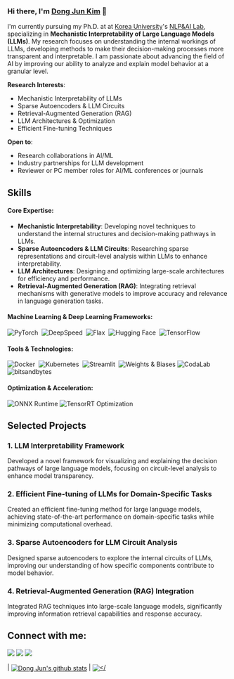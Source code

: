 ### Hi there, I'm [Dong Jun Kim](https://junkim100.github.io) 👋

I'm currently pursuing my Ph.D. at at [Korea University](https://www.korea.edu)'s [NLP&AI Lab](http://nlp.korea.ac.kr), specializing in **Mechanistic Interpretability of Large Language Models (LLMs)**. My research focuses on understanding the internal workings of LLMs, developing methods to make their decision-making processes more transparent and interpretable. I am passionate about advancing the field of AI by improving our ability to analyze and explain model behavior at a granular level.

**Research Interests**:
- Mechanistic Interpretability of LLMs
- Sparse Autoencoders & LLM Circuits
- Retrieval-Augmented Generation (RAG)
- LLM Architectures & Optimization
- Efficient Fine-tuning Techniques

**Open to**:
- Research collaborations in AI/ML
- Industry partnerships for LLM development
- Reviewer or PC member roles for AI/ML conferences or journals

## Skills

#### Core Expertise:

- **Mechanistic Interpretability**: Developing novel techniques to understand the internal structures and decision-making pathways in LLMs.
- **Sparse Autoencoders & LLM Circuits**: Researching sparse representations and circuit-level analysis within LLMs to enhance interpretability.
- **LLM Architectures**: Designing and optimizing large-scale architectures for efficiency and performance.
- **Retrieval-Augmented Generation (RAG)**: Integrating retrieval mechanisms with generative models to improve accuracy and relevance in language generation tasks.

#### Machine Learning & Deep Learning Frameworks:

![PyTorch](https://img.shields.io/badge/PyTorch-EE4C2C?style=for-the-badge&logo=pytorch&logoColor=white)&nbsp;
![DeepSpeed](https://img.shields.io/badge/DeepSpeed-FF6F00?style=for-the-badge&logoColor=white)&nbsp;
![Flax](https://img.shields.io/badge/Flax-%23007ACC.svg?style=for-the-badge&logoColor=white)&nbsp;
![Hugging Face](https://img.shields.io/badge/Hugging%20Face-%23FF9900.svg?style=for-the-badge&logo=huggingface&logoColor=white)&nbsp;
![TensorFlow](https://img.shields.io/badge/TensorFlow-FF6F00?style=for-the-badge&logo=tensorflow&logoColor=white)&nbsp;

#### Tools & Technologies:

![Docker](https://img.shields.io/badge/Docker-2496ED?style=for-the-badge&logo=docker&logoColor=white)&nbsp;
![Kubernetes](https://img.shields.io/badge/Kubernetes-326CE5?style=for-the-badge&logo=kubernetes&logoColor=white)&nbsp;
![Streamlit](https://img.shields.io/badge/Streamlit-FF4B4B?style=for-the-badge&logo=streamlit&logoColor=white)&nbsp;
![Weights & Biases](https://img.shields.io/badge/W%26B-%23FFBE00.svg?style=for-the-badge&logo=w%26b&logoColor=black)
![CodaLab](https://img.shields.io/badge/CodaLab-%23000000.svg?style=for-the-badge&logo=codalab)
![bitsandbytes](https://img.shields.io/badge/BitsAndBytes-%23000000.svg?style=for-the-badge)

#### Optimization & Acceleration:

![ONNX Runtime](https://img.shields.io/badge/ONNX%20Runtime-%2320B2AA.svg?style=for-the-badge)
![TensorRT Optimization](https://img.shields.io/badge/TensorRT-%2300ADEF.svg?style=for-the-badge)

## Selected Projects

### 1. **LLM Interpretability Framework**
Developed a novel framework for visualizing and explaining the decision pathways of large language models, focusing on circuit-level analysis to enhance model transparency.

### 2. **Efficient Fine-tuning of LLMs for Domain-Specific Tasks**
Created an efficient fine-tuning method for large language models, achieving state-of-the-art performance on domain-specific tasks while minimizing computational overhead.

### 3. **Sparse Autoencoders for LLM Circuit Analysis**
Designed sparse autoencoders to explore the internal circuits of LLMs, improving our understanding of how specific components contribute to model behavior.

### 4. **Retrieval-Augmented Generation (RAG) Integration**
Integrated RAG techniques into large-scale language models, significantly improving information retrieval capabilities and response accuracy.

## Connect with me:

<p align="center">

[<img src="https://img.shields.io/badge/website-%23.svg?&style=for-the-badge&logo=www&logoColor=white%22&color=black" />]([https://github.com/junkim100](https://junkim100.github.io))
[<img src="https://img.shields.io/badge/LinkedIn-%2312100E.svg?style=for-the-badge&logo=linkedin&color=black" />](https://linkedin.com/in/junkim100/)
[<img src="https://img.shields.io/badge/Google%20Scholar-%2312100E.svg?style=for-the-badge&color=black" />](https://scholar.google.com/citations?user=ZE8__uoAAAAJ)
</p>

| <a href="https://github.com/anuraghazra/github-readme-stats"><img align="center" src="https://github-readme-stats.vercel.app/api?username=junkim100&show_icons=true&include_all_commits=true&theme=buefy&hide_border=true" alt="Dong Jun's github stats" /></a> | <a href="https://github.com/anuraghazra/github-readme-stats"><img align="center" src="https://github-readme-stats.vercel.app/api/top-langs/?username=junkim100&layout=compact&theme=buefy&hide_border=true" /></
